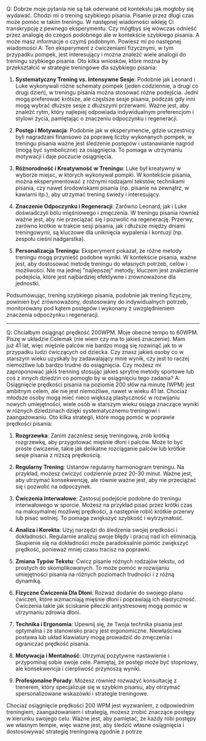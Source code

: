 





Q:
Dobrze moje pytania nie są tak oderwane od kontekstu jak mogłoby się wydawać. Chodzi mi o trening szybkiego pisania. Pisanie przez długi czas może pomóc w takim treningu. W następnej wiadomości wkleję Ci transkrypcję z pewnego eksperymentu. Czy mógłbyś się wówczas odnieść przez analogię do czegoś podobnego ale w kontekście szybkiego pisania. A może masz informacje o czymś podobnym. Powiesz mi po następnej wiadomości
A:
Ten eksperyment z ćwiczeniami fizycznymi, w tym przypadku pompek, jest interesujący i można znaleźć wiele analogii do treningu szybkiego pisania. Oto kilka wniosków, które można by przekształcić w strategie treningowe dla szybkiego pisania:

1. **Systematyczny Trening vs. Intensywne Sesje**: Podobnie jak Leonard i Luke wykonywali różne schematy pompek (jeden codziennie, a drugi co drugi dzień), w treningu pisania można stosować różne podejścia. Jedni mogą preferować krótsze, ale częstsze sesje pisania, podczas gdy inni mogą wybrać dłuższe sesje z dłuższymi przerwami. Ważne jest, aby znaleźć rytm, który najlepiej odpowiada indywidualnym preferencjom i stylowi życia, pamiętając o znaczeniu odpoczynku i regeneracji.

2. **Postęp i Motywacja**: Podobnie jak w eksperymencie, gdzie uczestnicy byli nagradzani finansowo za poprawę liczby wykonanych pompek, w treningu pisania ważne jest śledzenie postępów i ustanawianie nagród (mogą być symboliczne) za osiągnięcia. To pomaga w utrzymaniu motywacji i daje poczucie osiągnięcia.

3. **Różnorodność i Kreatywność w Treningu**: Luke był kreatywny w wyborze miejsc, w których wykonywał pompki. W kontekście pisania, można eksperymentować z różnymi rodzajami tekstów, technikami pisania, czy nawet środowiskami pisania (np. pisanie na zewnątrz, w kawiarni itp.), aby utrzymać trening świeży i interesujący.

4. **Znaczenie Odpoczynku i Regeneracji**: Zarówno Leonard, jak i Luke doświadczyli bólu mięśniowego i zmęczenia. W treningu pisania również ważne jest, aby nie przeciążać się i pozwolić na regenerację. Przerwy, zarówno krótkie w trakcie sesji pisania, jak i dłuższe między dniami treningowymi, są kluczowe dla uniknięcia wypalenia i kontuzji (np. zespołu cieśni nadgarstka).

5. **Personalizacja Treningu**: Eksperyment pokazał, że różne metody treningu mogą przynieść podobne wyniki. W kontekście pisania, ważne jest, aby dostosować metodę treningu do własnych potrzeb, celów i możliwości. Nie ma jednej "najlepszej" metody; kluczem jest znalezienie podejścia, które jest najbardziej efektywne i zrównoważone dla jednostki.

Podsumowując, trening szybkiego pisania, podobnie jak trening fizyczny, powinien być zrównoważony, dostosowany do indywidualnych potrzeb, monitorowany pod kątem postępów i wykonany z uwzględnieniem znaczenia odpoczynku i regeneracji.


---
Q: 
Chciałbym osiągnąć prędkość 200WPM. Moje obecne tempo to 60WPM. Piszę w układzie Colemak (nie wiem czy ma to jakieś znaczenie). Mam już 41 lat, więc mięśnie palców nie bardzo mogą się rozwinąć jak to w przypadku ludzi ćwiczących od dziecka. Czy znasz jakieś osoby co w starszym wieku uzyskały by zadawalający mnie wynik, czy jest to raczej niemożliwe lub bardzo trudne do osiągnięcia. Czy możesz mi zaproponować jakiś trenning stosując jakieś sprytne metody sportowe lub coś z innych dziedzin co pomogło by w osiągnięciu tego zadania?
A:
Osiągnięcie prędkości pisania na poziomie 200 słów na minutę (WPM) jest ambitnym celem, ale nie jest niemożliwe, nawet w wieku 41 lat. Chociaż młodsze osoby mogą mieć nieco większą plastyczność w rozwijaniu nowych umiejętności, wiele osób w starszym wieku osiąga znaczące wyniki w różnych dziedzinach dzięki systematycznemu treningowi i zaangażowaniu. Oto kilka strategii, które mogą pomóc w poprawie prędkości pisania:

1. **Rozgrzewka**: Zanim zaczniesz sesję treningową, zrób krótką rozgrzewkę, aby przygotować mięśnie dłoni i palców. Może to być proste ćwiczenie, takie jak delikatne rozciąganie palców lub krótkie sesje pisania z niższą prędkością.

2. **Regularny Trening**: Ustanów regularny harmonogram treningu. Na przykład, możesz ćwiczyć codziennie przez 20-30 minut. Ważne jest, aby utrzymać konsekwencję, ale równie ważne jest, aby nie przeciążać się i pozwolić na odpoczynek.

3. **Ćwiczenia Interwałowe**: Zastosuj podejście podobne do treningu interwałowego w sporcie. Możesz na przykład pisać przez krótki czas na maksymalnej możliwej prędkości, a następnie robić krótkie przerwy lub pisać wolniej. To pomaga zwiększyć szybkość i wytrzymałość.

4. **Analiza i Korekta**: Użyj narzędzi do śledzenia swojej prędkości i dokładności. Regularnie analizuj swoje błędy i pracuj nad ich eliminacją. Skupienie się na dokładności może paradoksalnie pomóc zwiększyć prędkość, ponieważ mniej czasu tracisz na poprawki.

5. **Zmiana Typów Tekstu**: Ćwicz pisanie różnych rodzajów tekstu, od prostych do skomplikowanych. To może pomóc w rozwijaniu umiejętności pisania na różnych poziomach trudności i z różną dynamiką.

6. **Fizyczne Ćwiczenia Dla Dłoni**: Rozważ dodanie do swojego planu ćwiczeń, które wzmacniają mięśnie dłoni i poprawiają ich elastyczność. Ćwiczenia takie jak ściskanie piłeczki antystresowej mogą pomóc w utrzymaniu zdrowia dłoni.

7. **Technika i Ergonomia**: Upewnij się, że Twoja technika pisania jest optymalna i że stanowisko pracy jest ergonomiczne. Niewłaściwa postawa lub układ klawiatury mogą prowadzić do zmęczenia i ograniczać prędkość pisania.

8. **Motywacja i Mentalność**: Utrzymaj pozytywne nastawienie i przypominaj sobie swoje cele. Pamiętaj, że postęp może być stopniowy, ale konsekwencja i cierpliwość przynoszą wyniki.

9. **Profesjonalne Porady**: Możesz również rozważyć konsultację z trenerem, który specjalizuje się w szybkim pisaniu, aby otrzymać spersonalizowane wskazówki i strategie treningowe.

Chociaż osiągnięcie prędkości 200 WPM jest wyzwaniem, z odpowiednim treningiem, zaangażowaniem i strategią, możesz zrobić znaczące postępy w kierunku swojego celu. Ważne jest, aby pamiętać, że każdy robi postępy we własnym tempie, więc ważne jest, aby śledzić własne osiągnięcia i dostosowywać strategię treningową zgodnie z potrze

